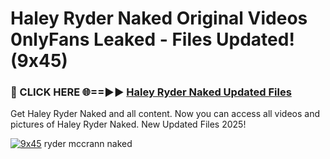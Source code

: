 # Haley Ryder Naked Original Videos 0nlyFans Leaked - Files Updated! (9x45)

<h3>🔴 CLICK HERE 🌐==►► <a href="https://tinyurl.com/yckcrads" rel="nofollow">Haley Ryder Naked Updated Files</a></h3>

Get Haley Ryder Naked and all content. Now you can access all videos and pictures of Haley Ryder Naked. New Updated Files 2025!

[![9x45](https://i.imgur.com/hpKpOFt.gif)](https://tinyurl.com/yckcrads)
ryder mccrann naked